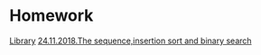 # Homework
[Library](https://github.com/BorisPoloyko/Homework/blob/master/Library.h)
[24.11.2018.The sequence,insertion sort and binary search](https://github.com/BorisPoloyko/Homework/blob/master/21.11.TheSequence%2CInsertionSortAndBinarySearch.cpp)
